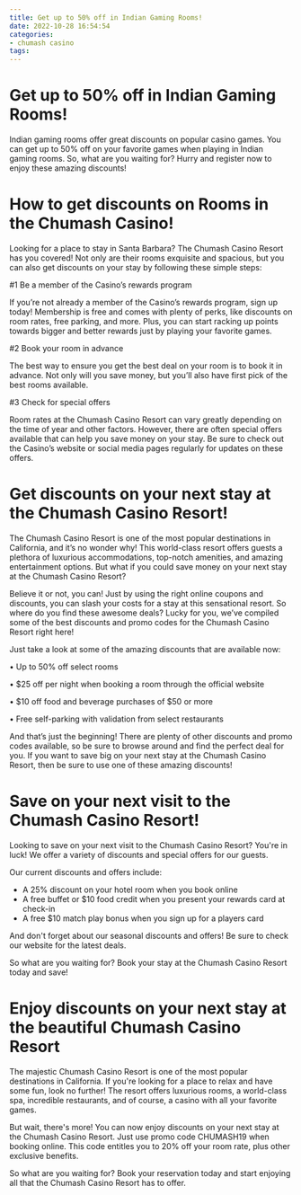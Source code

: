 ```yaml
---
title: Get up to 50% off in Indian Gaming Rooms!
date: 2022-10-28 16:54:54
categories:
- chumash casino
tags:
---
```



#  Get up to 50% off in Indian Gaming Rooms!

Indian gaming rooms offer great discounts on popular casino games. You can get up to 50% off on your favorite games when playing in Indian gaming rooms. So, what are you waiting for? Hurry and register now to enjoy these amazing discounts!

#  How to get discounts on Rooms in the Chumash Casino!

Looking for a place to stay in Santa Barbara? The Chumash Casino Resort has you covered! Not only are their rooms exquisite and spacious, but you can also get discounts on your stay by following these simple steps:

#1 Be a member of the Casino’s rewards program

If you’re not already a member of the Casino’s rewards program, sign up today! Membership is free and comes with plenty of perks, like discounts on room rates, free parking, and more. Plus, you can start racking up points towards bigger and better rewards just by playing your favorite games.

#2 Book your room in advance

The best way to ensure you get the best deal on your room is to book it in advance. Not only will you save money, but you’ll also have first pick of the best rooms available.

#3 Check for special offers

Room rates at the Chumash Casino Resort can vary greatly depending on the time of year and other factors. However, there are often special offers available that can help you save money on your stay. Be sure to check out the Casino’s website or social media pages regularly for updates on these offers.

#  Get discounts on your next stay at the Chumash Casino Resort!

The Chumash Casino Resort is one of the most popular destinations in California, and it’s no wonder why! This world-class resort offers guests a plethora of luxurious accommodations, top-notch amenities, and amazing entertainment options. But what if you could save money on your next stay at the Chumash Casino Resort?

Believe it or not, you can! Just by using the right online coupons and discounts, you can slash your costs for a stay at this sensational resort. So where do you find these awesome deals? Lucky for you, we’ve compiled some of the best discounts and promo codes for the Chumash Casino Resort right here!

Just take a look at some of the amazing discounts that are available now:

• Up to 50% off select rooms

• $25 off per night when booking a room through the official website

• $10 off food and beverage purchases of $50 or more

• Free self-parking with validation from select restaurants

And that’s just the beginning! There are plenty of other discounts and promo codes available, so be sure to browse around and find the perfect deal for you. If you want to save big on your next stay at the Chumash Casino Resort, then be sure to use one of these amazing discounts!

#  Save on your next visit to the Chumash Casino Resort!

Looking to save on your next visit to the Chumash Casino Resort? You're in luck! We offer a variety of discounts and special offers for our guests.

Our current discounts and offers include:

- A 25% discount on your hotel room when you book online
- A free buffet or $10 food credit when you present your rewards card at check-in
- A free $10 match play bonus when you sign up for a players card

And don't forget about our seasonal discounts and offers! Be sure to check our website for the latest deals.

So what are you waiting for? Book your stay at the Chumash Casino Resort today and save!

#  Enjoy discounts on your next stay at the beautiful Chumash Casino Resort

The majestic Chumash Casino Resort is one of the most popular destinations in California. If you're looking for a place to relax and have some fun, look no further! The resort offers luxurious rooms, a world-class spa, incredible restaurants, and of course, a casino with all your favorite games.

But wait, there's more! You can now enjoy discounts on your next stay at the Chumash Casino Resort. Just use promo code CHUMASH19 when booking online. This code entitles you to 20% off your room rate, plus other exclusive benefits.

So what are you waiting for? Book your reservation today and start enjoying all that the Chumash Casino Resort has to offer.